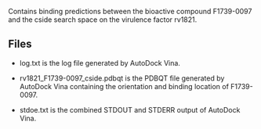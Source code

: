Contains binding predictions between the bioactive compound F1739-0097 and the cside search space on the virulence factor rv1821.

## Files

- log.txt is the log file generated by AutoDock Vina.

- rv1821_F1739-0097_cside.pdbqt is the PDBQT file generated by AutoDock Vina containing the orientation and binding location of F1739-0097.

- stdoe.txt is the combined STDOUT and STDERR output of AutoDock Vina.

